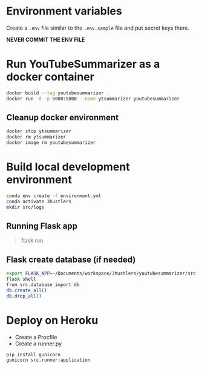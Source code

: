 # Environment variables
Create a `.env` file similar to the `.env.sample` file and put secret keys there.

**NEVER COMMIT THE ENV FILE**

# Run YouTubeSummarizer as a docker container
```sh
docker build --tag youtubesummarizer .
docker run -d -p 5000:5000 --name ytsummarizer youtubesummarizer
```

## Cleanup docker environment
```sh
docker stop ytsummarizer
docker rm ytsummarizer
docker image rm youtubesummarizer
```

# Build local development environment
```sh
conda env create -f environment.yml
conda activate 3hustlers
mkdir src/logs
```

## Running Flask app
> flask run

## Flask create database (if needed)
```sh
export FLASK_APP=~/Documents/workspace/3hustlers/youtubesummarizer/src
flask shell
from src.database import db
db.create_all()
db.drop_all()
```

# Deploy on Heroku
- Create a Procfile
- Create a runner.py

```sh
pip install gunicorn
gunicorn src.runner:application
```
